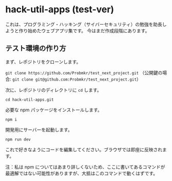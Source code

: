 # hack-util-apps (test-ver)

これは、プログラミング・ハッキング（サイバーセキュリティ）の勉強を助長しようと作り始めたウェブアプリ集です。
今はまだ作成段階にあります。

## テスト環境の作り方

まず、レポジトリをクローンします。

`git clone https://github.com/Probmkr/test_next_project.git`
（公開鍵の場合: `git clone git@github.com:Probmkr/test_next_project.git`）

次に、レポジトリのディレクトリに `cd` します。

`cd hack-util-apps.git`

必要な npm パッケージをインストールします。

`npm i`

開発用にサーバーを起動します。

`npm run dev`

これで好きなようにコードを編集してください。ブラウザでは即座に反映されます。

注：私は npm についてはあまり詳しくないため、ここに書いてあるコマンドが最適解ではない可能性がありますが、大抵はこのコマンドで動くはずです。
